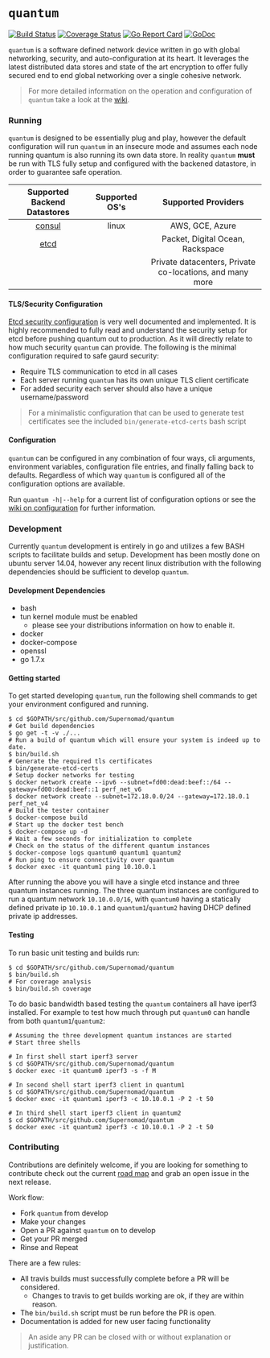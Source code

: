 # `quantum`
[![Build Status](https://travis-ci.org/Supernomad/quantum.svg?branch=develop)](https://travis-ci.org/Supernomad/quantum) [![Coverage Status](https://coveralls.io/repos/github/Supernomad/quantum/badge.svg?branch=develop)](https://coveralls.io/github/Supernomad/quantum?branch=develop) [![Go Report Card](https://goreportcard.com/badge/github.com/Supernomad/quantum)](https://goreportcard.com/report/github.com/Supernomad/quantum) [![GoDoc](https://godoc.org/github.com/Supernomad/quantum?status.png)](https://godoc.org/github.com/Supernomad/quantum)

`quantum` is a software defined network device written in go with global networking, security, and auto-configuration at its heart. It leverages the latest distributed data stores and state of the art encryption to offer fully secured end to end global networking over a single cohesive network.

> For more detailed information on the operation and configuration of `quantum` take a look at the [wiki](https://github.com/Supernomad/quantum/wiki).

### Running
`quantum` is designed to be essentially plug and play, however the default configuration will run `quantum` in an insecure mode and assumes each node running quantum is also running its own data store. In reality `quantum` **must** be run with TLS fully setup and configured with the backened datastore, in order to guarantee safe operation.

| Supported Backend Datastores | Supported OS's | Supported Providers |
|:------------------:|:----:|:---------:|
|[consul](https://consul.io)  | linux | AWS, GCE, Azure |
|[etcd](https://github.com/coreos/etcd)  | | Packet, Digital Ocean, Rackspace |
| | | Private datacenters, Private co-locations, and many more |

#### TLS/Security Configuration
[Etcd security configuration](https://coreos.com/etcd/docs/latest/security.html) is very well documented and implemented. It is highly recommended to fully read and understand the security setup for etcd before pushing quantum out to production. As it will directly relate to how much security `quantum` can provide. The following is the minimal configuration required to safe gaurd security:

- Require TLS communication to etcd in all cases
- Each server running `quantum` has its own unique TLS client certificate
- For added security each server should also have a unique username/password
> For a minimalistic configuration that can be used to generate test certificates see the included `bin/generate-etcd-certs` bash script

#### Configuration
`quantum` can be configured in any combination of four ways, cli arguments, environment variables, configuration file entries, and finally falling back to defaults. Regardless of which way `quantum` is configured all of the configuration options are available.

Run `quantum -h|--help` for a current list of configuration options or see the [wiki on configuration](https://github.com/Supernomad/quantum/wiki/Configuration) for further information.

### Development
Currently `quantum` development is entirely in go and utilizes a few BASH scripts to facilitate builds and setup. Development has been mostly done on ubuntu server 14.04, however any recent linux distribution with the following dependencies should be sufficient to develop `quantum`.

#### Development Dependencies
- bash
- tun kernel module must be enabled
  - please see your distributions information on how to enable it.
- docker
- docker-compose
- openssl
- go 1.7.x

#### Getting started
To get started developing `quantum`, run the following shell commands to get your environment configured and running.

``` shell
$ cd $GOPATH/src/github.com/Supernomad/quantum
# Get build dependencies
$ go get -t -v ./...
# Run a build of quantum which will ensure your system is indeed up to date.
$ bin/build.sh
# Generate the required tls certificates
$ bin/generate-etcd-certs
# Setup docker networks for testing
$ docker network create --ipv6 --subnet=fd00:dead:beef::/64 --gateway=fd00:dead:beef::1 perf_net_v6
$ docker network create --subnet=172.18.0.0/24 --gateway=172.18.0.1 perf_net_v4
# Build the tester container
$ docker-compose build
# Start up the docker test bench
$ docker-compose up -d
# Wait a few seconds for initialization to complete
# Check on the status of the different quantum instances
$ docker-compose logs quantum0 quantum1 quantum2
# Run ping to ensure connectivity over quantum
$ docker exec -it quantum1 ping 10.10.0.1
```
After running the above you will have a single etcd instance and three quantum instances running. The three quantum instances are configured to run a quantum network `10.10.0.0/16`, with `quantum0` having a statically defined private ip `10.10.0.1` and `quantum1`/`quantum2` having DHCP defined private ip addresses.

#### Testing
To run basic unit testing and builds run:

``` shell
$ cd $GOPATH/src/github.com/Supernomad/quantum
$ bin/build.sh
# For coverage analysis
$ bin/build.sh coverage
```

To do basic bandwidth based testing the `quantum` containers all have iperf3 installed. For example to test how much through put `quantum0` can handle from both `quantum1`/`quantum2`:

``` shell
# Assuming the three development quantum instances are started
# Start three shells

# In first shell start iperf3 server
$ cd $GOPATH/src/github.com/Supernomad/quantum
$ docker exec -it quantum0 iperf3 -s -f M

# In second shell start iperf3 client in quantum1
$ cd $GOPATH/src/github.com/Supernomad/quantum
$ docker exec -it quantum1 iperf3 -c 10.10.0.1 -P 2 -t 50

# In third shell start iperf3 client in quantum2
$ cd $GOPATH/src/github.com/Supernomad/quantum
$ docker exec -it quantum2 iperf3 -c 10.10.0.1 -P 2 -t 50
```

### Contributing
Contributions are definitely welcome, if you are looking for something to contribute check out the current [road map](https://github.com/Supernomad/quantum/milestones) and grab an open issue in the next release.

Work flow:

- Fork `quantum` from develop
- Make your changes
- Open a PR against `quantum` on to develop
- Get your PR merged
- Rinse and Repeat

There are a few rules:

- All travis builds must successfully complete before a PR will be considered.
  - Changes to travis to get builds working are ok, if they are within reason.
- The `bin/build.sh` script must be run before the PR is open.
- Documentation is added for new user facing functionality

> An aside any PR can be closed with or without explanation or justification.
